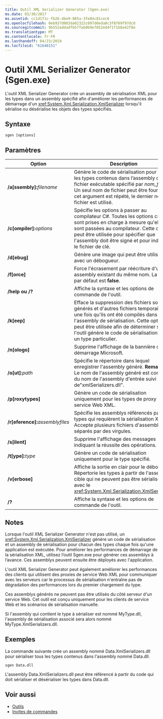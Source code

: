 ```yaml
---
title: Outil XML Serializer Generator (Sgen.exe)
ms.date: 03/30/2017
ms.assetid: cc1d1f1c-fb26-4be9-885a-3fe84c81cec6
ms.openlocfilehash: 0eb937d003da02322c097d0eda0c3f8769f97dc8
ms.sourcegitcommit: 9b552addadfb57fab0b9e7852ed4f1f1b8a42f8e
ms.translationtype: MT
ms.contentlocale: fr-FR
ms.lasthandoff: 04/23/2019
ms.locfileid: "61640151"
---
```

# <a name="xml-serializer-generator-tool-sgenexe"></a>Outil XML Serializer Generator (Sgen.exe)
L'outil XML Serializer Generator crée un assembly de sérialisation XML pour les types dans un assembly spécifié afin d'améliorer les performances de démarrage d'un <xref:System.Xml.Serialization.XmlSerializer> lorsqu'il sérialise ou désérialise les objets des types spécifiés.  
  
## <a name="syntax"></a>Syntaxe  
  
```  
sgen [options]  
```  
  
## <a name="parameters"></a>Paramètres  
  
|Option|Description|  
|------------|-----------------|  
|**/a\[ssembly\]:**_filename_|Génère le code de sérialisation pour tous les types contenus dans l’assembly ou le fichier exécutable spécifié par *nom_fichier*. Un seul nom de fichier peut être fourni. Si cet argument est répété, le dernier nom de fichier est utilisé.|  
|**/c\[ompiler\]:**_options_|Spécifie les options à passer au compilateur C#. Toutes les options csc.exe sont prises en charge à mesure qu'elles sont passées au compilateur. Cette option peut être utilisée pour spécifier que l'assembly doit être signé et pour indiquer le fichier de clé.|  
|**/d\[ebug\]**|Génère une image qui peut être utilisée avec un débogueur.|  
|**/f\[orce\]**|Force l'écrasement par réécriture d'un assembly existant du même nom. La valeur par défaut est **false**.|  
|**/help ou /?**|Affiche la syntaxe et les options de commande de l'outil.|  
|**/k\[eep\]**|Efface la suppression des fichiers source générés et d'autres fichiers temporaires une fois qu'ils ont été compilés dans l'assembly de sérialisation. Cette option peut être utilisée afin de déterminer si l'outil génère le code de sérialisation pour un type particulier.|  
|**/n\[ologo\]**|Supprime l'affichage de la bannière de démarrage Microsoft.|  
|**/o\[ut\]:**_path_|Spécifie le répertoire dans lequel enregistrer l'assembly généré. **Remarque :**  Le nom de l'assembly généré est composé du nom de l'assembly d'entrée suivi de"xmlSerializers.dll".|  
|**/p\[roxytypes\]**|Génère un code de sérialisation uniquement pour les types de proxy de service Web XML.|  
|**/r\[eference\]:**_assemblyfiles_|Spécifie les assemblys référencés par les types qui requièrent la sérialisation XML. Accepte plusieurs fichiers d'assembly séparés par des virgules.|  
|**/s\[ilent\]**|Supprime l'affichage des messages indiquant la réussite des opérations.|  
|**/t\[ype\]:**_type_|Génère un code de sérialisation uniquement pour le type spécifié.|  
|**/v\[erbose\]**|Affiche la sortie en clair pour le débogage. Répertorie les types à partir de l'assembly cible qui ne peuvent pas être sérialisés avec le <xref:System.Xml.Serialization.XmlSerializer>.|  
|**/?**|Affiche la syntaxe et les options de commande de l'outil.|  
  
## <a name="remarks"></a>Notes  
 Lorsque l'outil XML Serializer Generator n'est pas utilisé, un <xref:System.Xml.Serialization.XmlSerializer> génère un code de sérialisation et un assembly de sérialisation pour chacun des types chaque fois qu'une application est exécutée. Pour améliorer les performances de démarrage de la sérialisation XML, utilisez l’outil Sgen.exe pour générer ces assemblys à l’avance. Ces assemblys peuvent ensuite être déployés avec l'application.  
  
 L'outil XML Serializer Generator peut également améliorer les performances des clients qui utilisent des proxies de service Web XML pour communiquer avec les serveurs car le processus de sérialisation n'entraîne pas de dégradation des performances lors du premier chargement du type.  
  
 Ces assemblys générés ne peuvent pas être utilisés du côté serveur d'un service Web. Cet outil est conçu uniquement pour les clients de service Web et les scénarios de sérialisation manuelle.  
  
 Si l'assembly qui contient le type à sérialiser est nommé MyType.dll, l'assembly de sérialisation associé sera alors nommé MyType.XmlSerializers.dll.  
  
## <a name="examples"></a>Exemples  
 La commande suivante crée un assembly nommé Data.XmlSerializers.dll pour sérialiser tous les types contenus dans l'assembly nommé Data.dll.  
  
```  
sgen Data.dll   
```  
  
 L'assembly Data.XmlSerializers.dll peut être référencé à partir du code qui doit sérialiser et désérialiser les types dans Data.dll.  
  
## <a name="see-also"></a>Voir aussi

- [Outils](../../../docs/framework/tools/index.md)
- [Invites de commandes](../../../docs/framework/tools/developer-command-prompt-for-vs.md)
